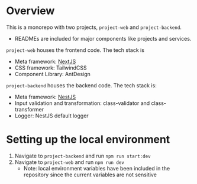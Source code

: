 # Overview

This is a monorepo with two projects, `project-web` and `project-backend`.

- READMEs are included for major components like projects and services.

`project-web` houses the frontend code. The tech stack is

- Meta framework: [NextJS](https://nextjs.org/)
- CSS framework: TailwindCSS
- Component Library: AntDesign

`project-backend` houses the backend code. The tech stack is:

- Meta framework: [NestJS](https://docs.nestjs.com/)
- Input validation and transformation: class-validator and class-transformer
- Logger: NestJS default logger

# Setting up the local environment

1. Navigate to `project-backend` and run `npm run start:dev`
2. Navigate to `project-web` and run `npm run dev`
   - Note: local environment variables have been included in the repository since the current variables are not sensitive
